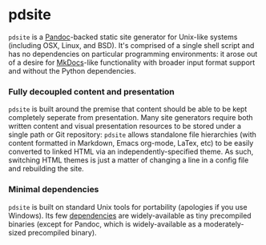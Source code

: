 # pdsite
`pdsite` is a [Pandoc](http://pandoc.org/)-backed static site generator for Unix-like systems (including OSX, Linux, and BSD). It's comprised of a single shell script and has no dependencies on particular programming environments: it arose out of a desire for [MkDocs](http://www.mkdocs.org/)-like functionality with broader input format support and without the Python dependencies.

### Fully decoupled content and presentation
`pdsite` is built around the premise that content should be able to be kept completely seperate from presentation. Many site generators require both written content and visual presentation resources to be stored under a single path or Git repository: `pdsite` allows standalone file hierarchies (with content formatted in Markdown, Emacs org-mode, LaTex, etc) to be easily converted to linked HTML via an independently-specified theme. As such, switching HTML themes is just a matter of changing a line in a config file and rebuilding the site.

### Minimal dependencies
`pdsite` is built on standard Unix tools for portability (apologies if you use Windows). Its few [dependencies](installing#dependencies) are widely-available as tiny precompiled binaries (except for Pandoc, which is widely-available as a moderately-sized precompiled binary).
